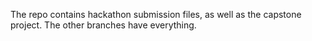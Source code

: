 The repo contains hackathon submission files, as well as the capstone project.
The other branches have everything.
